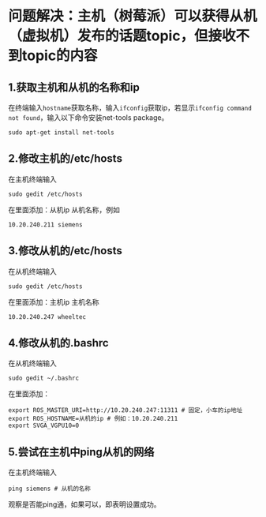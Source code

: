 # 问题解决：主机（树莓派）可以获得从机（虚拟机）发布的话题topic，但接收不到topic的内容
## 1.获取主机和从机的名称和ip
在终端输入`hostname`获取名称，输入`ifconfig`获取ip，若显示`ifconfig command not found`，输入以下命令安装net-tools package。
```
sudo apt-get install net-tools
```
## 2.修改主机的/etc/hosts
在主机终端输入
```
sudo gedit /etc/hosts
```
在里面添加：从机ip 从机名称，例如
```
10.20.240.211 siemens
```
## 3.修改从机的/etc/hosts
在从机终端输入
```
sudo gedit /etc/hosts
```
在里面添加：主机ip 主机名称
```
10.20.240.247 wheeltec
```
## 4.修改从机的.bashrc
在从机终端输入
```
sudo gedit ~/.bashrc
```
在里面添加：
```
export ROS_MASTER_URI=http://10.20.240.247:11311 # 固定，小车的ip地址
export ROS_HOSTNAME=从机的ip # 例如：10.20.240.211
export SVGA_VGPU10=0
```
## 5.尝试在主机中ping从机的网络
在主机终端输入
```
ping siemens # 从机的名称
```
观察是否能ping通，如果可以，即表明设置成功。